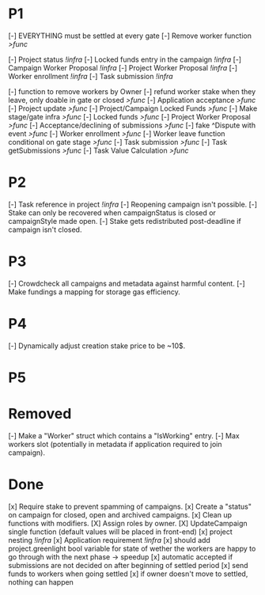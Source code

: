 # **P1**

[-] EVERYTHING must be settled at every gate
[-] Remove worker function _>func_

[-] Project status _!infra_
[-] Locked funds entry in the campaign _!infra_
[-] Campaign Worker Proposal _!infra_
[-] Project Worker Proposal _!infra_
[-] Worker enrollment _!infra_
[-] Task submission _!infra_

[-] function to remove workers by Owner
[-] refund worker stake when they leave, only doable in gate or closed _>func_
[-] Application acceptance _>func_
[-] Project update _>func_
[-] Project/Campaign Locked Funds _>func_
[-] Make stage/gate infra _>func_
[-] Locked funds _>func_
[-] Project Worker Proposal _>func_
[-] Acceptance/declining of submissions _>func_
[-] fake ^Dispute with event _>func_
[-] Worker enrollment _>func_
[-] Worker leave function conditional on gate stage _>func_
[-] Task submission _>func_
[-] Task getSubmissions _>func_
[-] Task Value Calculation _>func_

# **P2**

[-] Task reference in project _!infra_
[-] Reopening campaign isn't possible.
[-] Stake can only be recovered when campaignStatus is closed or campaignStyle made open.
[-] Stake gets redistributed post-deadline if campaign isn't closed.

# **P3**

[-] Crowdcheck all campaigns and metadata against harmful content.
[-] Make fundings a mapping for storage gas efficiency.

# **P4**

[-] Dynamically adjust creation stake price to be ~10$.

# **P5**

# **Removed**

[-] Make a "Worker" struct which contains a "IsWorking" entry.
[-] Max workers slot (potentially in metadata if application required to join campaign).

# **Done**

[x] Require stake to prevent spamming of campaigns.
[x] Create a "status" on campaign for closed, open and archived campaigns.
[x] Clean up functions with modifiers.
[X] Assign roles by owner.
[X] UpdateCampaign single function (default values will be placed in front-end)
[x] project nesting _!infra_
[x] Application requirement _!infra_
[x] should add project.greenlight bool variable for state of wether the workers are happy to go through with the next phase -> speedup
[x] automatic accepted if submissions are not decided on after beginning of settled period
[x] send funds to workers when going settled
[x] if owner doesn't move to settled, nothing can happen
